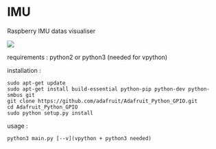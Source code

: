 # IMU
Raspberry IMU datas visualiser

![](capture.png)

requirements :
python2 or python3 (needed for vpython)

installation :
```
sudo apt-get update
sudo apt-get install build-essential python-pip python-dev python-smbus git
git clone https://github.com/adafruit/Adafruit_Python_GPIO.git
cd Adafruit_Python_GPIO
sudo python setup.py install
```

usage : 
```
python3 main.py [--v](vpython + python3 needed)
```

